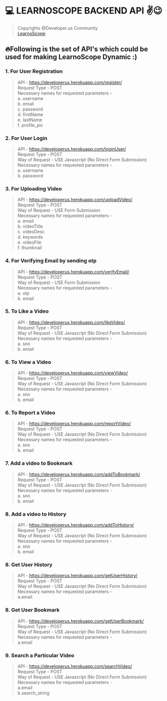 # 💻 LEARNOSCOPE BACKEND API ✌😉
> Copyrights @Developer.us Community    
> [LearnoScope](https://learnoscope.netlify.app)  

## 🔥Following is the set of API's which could be used for making LearnoScope Dynamic :)

### 1. For User Registration
> API - https://developerus.herokuapp.com/register/   
> Request Type -  POST               
> Necessary names for requested parameters -     
>a. username    
>b. email         
>c. password      
>d. firstName      
>e. lastName      
>f. profile_pic       
                                       
### 2. For User Login
> API - https://developerus.herokuapp.com/loginUser/   
> Request Type -  POST               
> Way of Request - USE Javascript (No Direct Form Submission)     
> Necessary names for requested parameters -     
>a. username         
>b. password    

### 3. For Uploading Video
> API - https://developerus.herokuapp.com/uploadVideo/   
> Request Type -  POST        
> Way of Request - USE Form Submission            
> Necessary names for requested parameters -     
>a. email    
>b. videoTitle         
>c. videoDesc      
>d. keywords      
>e. videoFile      
>f. thumbnail    

### 4. For Verifying Email by sending otp
> API - https://developerus.herokuapp.com/verifyEmail/   
> Request Type -  POST               
> Way of Request -  USE Form Submission      
> Necessary names for requested parameters -     
>a. otp         
>b. email   

### 5. To Like a Video
> API - https://developerus.herokuapp.com/likeVideo/   
> Request Type -  POST               
> Way of Request -  USE Javascript (No Direct Form Submission)     
> Necessary names for requested parameters -     
>a. sno         
>b. email        

### 6. To View a Video
> API - https://developerus.herokuapp.com/viewVideo/   
> Request Type -  POST               
> Way of Request -  USE Javascript (No Direct Form Submission)     
> Necessary names for requested parameters -     
>a. sno         
>b. email    

### 6. To Report a Video
> API - https://developerus.herokuapp.com/reportVideo/   
> Request Type -  POST               
> Way of Request -  USE Javascript (No Direct Form Submission)     
> Necessary names for requested parameters -     
>a. sno         
>b. email     

### 7. Add a video to Bookmark
> API - https://developerus.herokuapp.com/addToBookmark/   
> Request Type -  POST               
> Way of Request -  USE Javascript (No Direct Form Submission)     
> Necessary names for requested parameters -     
>a. sno         
>b. email  

### 8. Add a video to History
> API - https://developerus.herokuapp.com/addToHistory/   
> Request Type -  POST               
> Way of Request -  USE Javascript (No Direct Form Submission)     
> Necessary names for requested parameters -     
>a. sno         
>b. email    

### 8. Get User History
> API - https://developerus.herokuapp.com/getUserHistory/   
> Request Type -  POST                
> Way of Request -  USE Javascript (No Direct Form Submission)     
> Necessary names for requested parameters -     
>a.email     

### 8. Get User Bookmark
> API - https://developerus.herokuapp.com/getUserBookmark/   
> Request Type -  POST               
> Way of Request -  USE Javascript (No Direct Form Submission)     
> Necessary names for requested parameters -     
>a.email    

### 9. Search a Particular Video
> API - https://developerus.herokuapp.com/searchVideo/   
> Request Type -  POST               
> Way of Request -  USE Javascript (No Direct Form Submission)     
> Necessary names for requested parameters -     
>a.email      
>b.search_string     



                
